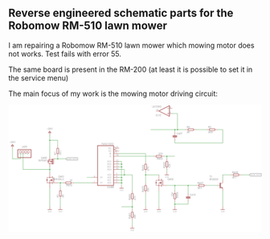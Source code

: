 ## Reverse engineered schematic parts for the Robomow RM-510 lawn mower 

I am repairing a Robomow RM-510 lawn mower which mowing motor does not works. Test fails with error 55.

The same board is present in the RM-200 (at least it is possible to set it in the service menu)

The main focus of my work is the mowing motor driving circuit:

![SCH](https://raw.githubusercontent.com/martonmiklos/robomow_rm_510_mainboard_schematic/master/Robomow_PCG5000G1.png
)
